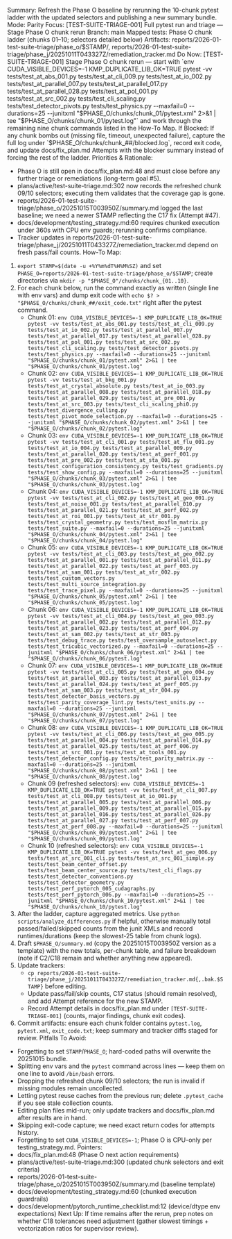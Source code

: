 Summary: Refresh the Phase O baseline by rerunning the 10-chunk pytest ladder with the updated selectors and publishing a new summary bundle.
Mode: Parity
Focus: [TEST-SUITE-TRIAGE-001] Full pytest run and triage — Stage Phase O chunk rerun
Branch: main
Mapped tests: Phase O chunk ladder (chunks 01–10; selectors detailed below)
Artifacts: reports/2026-01-test-suite-triage/phase_o/$STAMP/, reports/2026-01-test-suite-triage/phase_j/20251011T043327Z/remediation_tracker.md
Do Now: [TEST-SUITE-TRIAGE-001] Stage Phase O chunk rerun — start with `env CUDA_VISIBLE_DEVICES=-1 KMP_DUPLICATE_LIB_OK=TRUE pytest -vv tests/test_at_abs_001.py tests/test_at_cli_009.py tests/test_at_io_002.py tests/test_at_parallel_007.py tests/test_at_parallel_017.py tests/test_at_parallel_028.py tests/test_at_pol_001.py tests/test_at_src_002.py tests/test_cli_scaling.py tests/test_detector_pivots.py tests/test_physics.py --maxfail=0 --durations=25 --junitxml "$PHASE_O/chunks/chunk_01/pytest.xml" 2>&1 | tee "$PHASE_O/chunks/chunk_01/pytest.log"` and work through the remaining nine chunk commands listed in the How-To Map.
If Blocked: If any chunk bombs out (missing file, timeout, unexpected failure), capture the full log under `$PHASE_O/chunks/chunk_##/blocked.log`, record exit code, and update docs/fix_plan.md Attempts with the blocker summary instead of forcing the rest of the ladder.
Priorities & Rationale:
- Phase O is still open in docs/fix_plan.md:48 and must close before any further triage or remediations (long-term goal #5).
- plans/active/test-suite-triage.md:302 now records the refreshed chunk 09/10 selectors; executing them validates that the coverage gap is gone.
- reports/2026-01-test-suite-triage/phase_o/20251015T003950Z/summary.md logged the last baseline; we need a newer STAMP reflecting the C17 fix (Attempt #47).
- docs/development/testing_strategy.md:60 requires chunked execution under 360s with CPU env guards; rerunning confirms compliance.
- Tracker updates in reports/2026-01-test-suite-triage/phase_j/20251011T043327Z/remediation_tracker.md depend on fresh pass/fail counts.
How-To Map:
1. `export STAMP=$(date -u +%Y%m%dT%H%M%SZ)` and set `PHASE_O=reports/2026-01-test-suite-triage/phase_o/$STAMP`; create directories via `mkdir -p "$PHASE_O"/chunks/chunk_{01..10}`.
2. For each chunk below, run the command exactly as written (single line with env vars) and dump exit code with `echo $? > "$PHASE_O/chunks/chunk_##/exit_code.txt"` right after the pytest command.
   - Chunk 01: `env CUDA_VISIBLE_DEVICES=-1 KMP_DUPLICATE_LIB_OK=TRUE pytest -vv tests/test_at_abs_001.py tests/test_at_cli_009.py tests/test_at_io_002.py tests/test_at_parallel_007.py tests/test_at_parallel_017.py tests/test_at_parallel_028.py tests/test_at_pol_001.py tests/test_at_src_002.py tests/test_cli_scaling.py tests/test_detector_pivots.py tests/test_physics.py --maxfail=0 --durations=25 --junitxml "$PHASE_O/chunks/chunk_01/pytest.xml" 2>&1 | tee "$PHASE_O/chunks/chunk_01/pytest.log"`
   - Chunk 02: `env CUDA_VISIBLE_DEVICES=-1 KMP_DUPLICATE_LIB_OK=TRUE pytest -vv tests/test_at_bkg_001.py tests/test_at_crystal_absolute.py tests/test_at_io_003.py tests/test_at_parallel_008.py tests/test_at_parallel_018.py tests/test_at_parallel_029.py tests/test_at_pre_001.py tests/test_at_src_003.py tests/test_cli_scaling_phi0.py tests/test_divergence_culling.py tests/test_pivot_mode_selection.py --maxfail=0 --durations=25 --junitxml "$PHASE_O/chunks/chunk_02/pytest.xml" 2>&1 | tee "$PHASE_O/chunks/chunk_02/pytest.log"`
   - Chunk 03: `env CUDA_VISIBLE_DEVICES=-1 KMP_DUPLICATE_LIB_OK=TRUE pytest -vv tests/test_at_cli_001.py tests/test_at_flu_001.py tests/test_at_io_004.py tests/test_at_parallel_009.py tests/test_at_parallel_020.py tests/test_at_perf_001.py tests/test_at_pre_002.py tests/test_at_sta_001.py tests/test_configuration_consistency.py tests/test_gradients.py tests/test_show_config.py --maxfail=0 --durations=25 --junitxml "$PHASE_O/chunks/chunk_03/pytest.xml" 2>&1 | tee "$PHASE_O/chunks/chunk_03/pytest.log"`
   - Chunk 04: `env CUDA_VISIBLE_DEVICES=-1 KMP_DUPLICATE_LIB_OK=TRUE pytest -vv tests/test_at_cli_002.py tests/test_at_geo_001.py tests/test_at_noise_001.py tests/test_at_parallel_010.py tests/test_at_parallel_021.py tests/test_at_perf_002.py tests/test_at_roi_001.py tests/test_at_str_001.py tests/test_crystal_geometry.py tests/test_mosflm_matrix.py tests/test_suite.py --maxfail=0 --durations=25 --junitxml "$PHASE_O/chunks/chunk_04/pytest.xml" 2>&1 | tee "$PHASE_O/chunks/chunk_04/pytest.log"`
   - Chunk 05: `env CUDA_VISIBLE_DEVICES=-1 KMP_DUPLICATE_LIB_OK=TRUE pytest -vv tests/test_at_cli_003.py tests/test_at_geo_002.py tests/test_at_parallel_001.py tests/test_at_parallel_011.py tests/test_at_parallel_022.py tests/test_at_perf_003.py tests/test_at_sam_001.py tests/test_at_str_002.py tests/test_custom_vectors.py tests/test_multi_source_integration.py tests/test_trace_pixel.py --maxfail=0 --durations=25 --junitxml "$PHASE_O/chunks/chunk_05/pytest.xml" 2>&1 | tee "$PHASE_O/chunks/chunk_05/pytest.log"`
   - Chunk 06: `env CUDA_VISIBLE_DEVICES=-1 KMP_DUPLICATE_LIB_OK=TRUE pytest -vv tests/test_at_cli_004.py tests/test_at_geo_003.py tests/test_at_parallel_002.py tests/test_at_parallel_012.py tests/test_at_parallel_023.py tests/test_at_perf_004.py tests/test_at_sam_002.py tests/test_at_str_003.py tests/test_debug_trace.py tests/test_oversample_autoselect.py tests/test_tricubic_vectorized.py --maxfail=0 --durations=25 --junitxml "$PHASE_O/chunks/chunk_06/pytest.xml" 2>&1 | tee "$PHASE_O/chunks/chunk_06/pytest.log"`
   - Chunk 07: `env CUDA_VISIBLE_DEVICES=-1 KMP_DUPLICATE_LIB_OK=TRUE pytest -vv tests/test_at_cli_005.py tests/test_at_geo_004.py tests/test_at_parallel_003.py tests/test_at_parallel_013.py tests/test_at_parallel_024.py tests/test_at_perf_005.py tests/test_at_sam_003.py tests/test_at_str_004.py tests/test_detector_basis_vectors.py tests/test_parity_coverage_lint.py tests/test_units.py --maxfail=0 --durations=25 --junitxml "$PHASE_O/chunks/chunk_07/pytest.xml" 2>&1 | tee "$PHASE_O/chunks/chunk_07/pytest.log"`
   - Chunk 08: `env CUDA_VISIBLE_DEVICES=-1 KMP_DUPLICATE_LIB_OK=TRUE pytest -vv tests/test_at_cli_006.py tests/test_at_geo_005.py tests/test_at_parallel_004.py tests/test_at_parallel_014.py tests/test_at_parallel_025.py tests/test_at_perf_006.py tests/test_at_src_001.py tests/test_at_tools_001.py tests/test_detector_config.py tests/test_parity_matrix.py --maxfail=0 --durations=25 --junitxml "$PHASE_O/chunks/chunk_08/pytest.xml" 2>&1 | tee "$PHASE_O/chunks/chunk_08/pytest.log"`
   - Chunk 09 (refreshed selectors): `env CUDA_VISIBLE_DEVICES=-1 KMP_DUPLICATE_LIB_OK=TRUE pytest -vv tests/test_at_cli_007.py tests/test_at_cli_008.py tests/test_at_io_001.py tests/test_at_parallel_005.py tests/test_at_parallel_006.py tests/test_at_parallel_009.py tests/test_at_parallel_015.py tests/test_at_parallel_016.py tests/test_at_parallel_026.py tests/test_at_parallel_027.py tests/test_at_perf_007.py tests/test_at_perf_008.py --maxfail=0 --durations=25 --junitxml "$PHASE_O/chunks/chunk_09/pytest.xml" 2>&1 | tee "$PHASE_O/chunks/chunk_09/pytest.log"`
   - Chunk 10 (refreshed selectors): `env CUDA_VISIBLE_DEVICES=-1 KMP_DUPLICATE_LIB_OK=TRUE pytest -vv tests/test_at_geo_006.py tests/test_at_src_001_cli.py tests/test_at_src_001_simple.py tests/test_beam_center_offset.py tests/test_beam_center_source.py tests/test_cli_flags.py tests/test_detector_conventions.py tests/test_detector_geometry.py tests/test_perf_pytorch_005_cudagraphs.py tests/test_perf_pytorch_006.py --maxfail=0 --durations=25 --junitxml "$PHASE_O/chunks/chunk_10/pytest.xml" 2>&1 | tee "$PHASE_O/chunks/chunk_10/pytest.log"`
3. After the ladder, capture aggregated metrics. Use `python scripts/analyze_differences.py` if helpful, otherwise manually total passed/failed/skipped counts from the junit XMLs and record runtimes/durations (keep the slowest-25 table from chunk logs).
4. Draft `$PHASE_O/summary.md` (copy the 20251015T003950Z version as a template) with the new totals, per-chunk table, and failure breakdown (note if C2/C18 remain and whether anything new appeared).
5. Update trackers:
   - `cp reports/2026-01-test-suite-triage/phase_j/20251011T043327Z/remediation_tracker.md{,.bak.$STAMP}` before editing.
   - Update pass/fail/skip counts, C17 status (should remain resolved), and add Attempt reference for the new STAMP.
   - Record Attempt details in docs/fix_plan.md under `[TEST-SUITE-TRIAGE-001]` (counts, major findings, chunk exit codes).
6. Commit artifacts: ensure each chunk folder contains `pytest.log`, `pytest.xml`, `exit_code.txt`; keep summary and tracker diffs staged for review.
Pitfalls To Avoid:
- Forgetting to set `STAMP`/`PHASE_O`; hard-coded paths will overwrite the 20251015 bundle.
- Splitting env vars and the `pytest` command across lines — keep them on one line to avoid `/bin/bash` errors.
- Dropping the refreshed chunk 09/10 selectors; the run is invalid if missing modules remain uncollected.
- Letting pytest reuse caches from the previous run; delete `.pytest_cache` if you see stale collection counts.
- Editing plan files mid-run; only update trackers and docs/fix_plan.md after results are in hand.
- Skipping exit-code capture; we need exact return codes for attempts history.
- Forgetting to set `CUDA_VISIBLE_DEVICES=-1`; Phase O is CPU-only per testing_strategy.md.
Pointers:
- docs/fix_plan.md:48 (Phase O next action requirements)
- plans/active/test-suite-triage.md:300 (updated chunk selectors and exit criteria)
- reports/2026-01-test-suite-triage/phase_o/20251015T003950Z/summary.md (baseline template)
- docs/development/testing_strategy.md:60 (chunked execution guardrails)
- docs/development/pytorch_runtime_checklist.md:12 (device/dtype env expectations)
Next Up: If time remains after the rerun, prep notes on whether C18 tolerances need adjustment (gather slowest timings + vectorization ratios for supervisor review).
